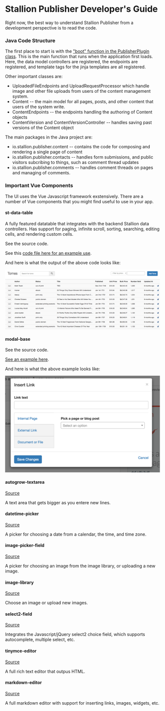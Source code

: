 # Stallion Publisher Developer's Guide

Right now, the best way to understand Stallion Publisher from a development perspective is to read the code.

### Java Code Structure

The first place to start is with the ["boot" function in the PublisherPlugin class](https://github.com/StallionCMS/stallion-publisher/blob/master/src/main/java/io/stallion/publisher/PublisherPlugin.java#L92). This is the main function that runs when the application first loads. Here, the data model controllers are registered, the endpoints are registered, and template tags for the jinja templates are all registered.

Other important classes are:

* UploadedFileEndpoints and UploadRequestProcessor which handle image and other file uploads from users of the content management system.
* Content -- the main model for all pages, posts, and other content that users of the system write.
* ContentEndpoints -- the endpoints handling the authoring of Content objects
* ContentVersion and ContentVersionController -- handles saving past versions of the Content object

The main packages in the Java project are:

* io.stallion.publisher.content -- contains the code for composing and rendering a single page of content
* io.stallion.publisher.contacts -- handles form submissions, and public visitors subcribing to things, such as comment thread updates
* io.stallion.publisher.comments -- handles comment threads on pages and managing of comments.


### Important Vue Components

The UI uses the Vue Javascript framework exstensively. There are a number of Vue components that you might find useful to use in your app.

#### st-data-table

A fully featured datatable that integrates with the backend Stallion data controllers. Has support for paging, infinite scroll, sorting, searching, editing cells, and rendering custom cells.

See the source code.

See this [code file here for an example use](https://github.com/StallionCMS/stallion-publisher/blob/master/src/main/resources/assets/app-screens/tomes-table.vue).

And here is what the output of the above code looks like:

<img src="https://raw.githubusercontent.com/StallionCMS/stallion-publisher/master/docs/datatable-example.png">


#### modal-base

See the source code.

[See an example here](https://github.com/StallionCMS/stallion-publisher/blob/master/src/main/resources/assets/text-editor/insert-link-modal.vue).

And here is what the above example looks like:

<img src="https://raw.githubusercontent.com/StallionCMS/stallion-publisher/master/docs/modal-example.png">

#### autogrow-textarea

[Source](https://github.com/StallionCMS/stallion-publisher/blob/master/src/main/resources/assets/form-components/autogrow-textarea.vue)

A text area that gets bigger as you entere new lines.

#### datetime-picker

[Source](https://github.com/StallionCMS/stallion-publisher/blob/master/src/main/resources/assets/form-components/datetime-picker.vue)

A picker for choosing a date from a calendar, the time, and time zone.

#### image-picker-field

[Source](https://github.com/StallionCMS/stallion-publisher/blob/master/src/main/resources/assets/form-components/image-picker-field.vue)

A picker for choosing an image from the image library, or uploading a new image.

#### image-library

[Source](https://github.com/StallionCMS/stallion-publisher/blob/master/src/main/resources/assets/form-components/image-library.vue)

Choose an image or upload new images.

#### select2-field

[Source](https://github.com/StallionCMS/stallion-publisher/blob/master/src/main/resources/assets/form-components/select2-field.vue)

Integrates the Javascript/jQuery select2 choice field, which supports autocomplete, multiple select, etc.

#### tinymce-editor

[Source](https://github.com/StallionCMS/stallion-publisher/blob/master/src/main/resources/assets/text-editor/tinymce-editor.vue)

A full rich text editor that outpus HTML.

#### markdown-editor

[Source](https://github.com/StallionCMS/stallion-publisher/blob/master/src/main/resources/assets/text-editor/markdown-editor.vue)

A full markdown editor with support for inserting links, images, widgets, etc.







